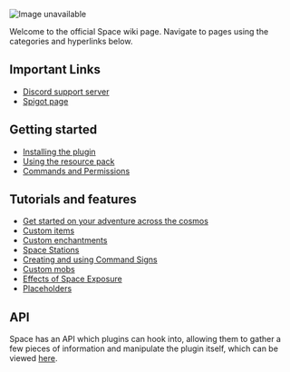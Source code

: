 ![Image unavailable](https://i.imgur.com/7IlFkNs.png)

Welcome to the official Space wiki page. Navigate to pages using the categories and hyperlinks below.

## Important Links

* [Discord support server](https://discord.com/invite/XR8bbm6)
* [Spigot page](https://www.spigotmc.org/resources/space.59572/)

## Getting started

* [Installing the plugin](https://github.com/Z4OLLIEZ4/Space/wiki/Installation)
* [Using the resource pack](https://github.com/Z4OLLIEZ4/Space/wiki/Resource-pack)
* [Commands and Permissions](https://github.com/Z4OLLIEZ4/Space/wiki/Commands-and-Permissions)

## Tutorials and features

* [Get started on your adventure across the cosmos](https://github.com/Z4OLLIEZ4/Space/wiki/Starting-Guide)
* [Custom items](https://github.com/Z4OLLIEZ4/Space/wiki/Custom-Items)
* [Custom enchantments](https://github.com/Z4OLLIEZ4/Space/wiki/Custom-Enchantments)
* [Space Stations](https://github.com/Z4OLLIEZ4/Space/wiki/Space-Station)
* [Creating and using Command Signs](https://github.com/Z4OLLIEZ4/Space/wiki/Command-Signs)
* [Custom mobs](https://github.com/Z4OLLIEZ4/Space/wiki/Custom-Mobs)
* [Effects of Space Exposure](https://github.com/Z4OLLIEZ4/Space/wiki/Effects-of-Space-Exposure)
* [Placeholders](https://github.com/Z4OLLIEZ4/Space/wiki/Placeholders)

## API

Space has an API which plugins can hook into, allowing them to gather a few pieces of information and manipulate the plugin itself, which can be viewed [here](https://github.com/Z4OLLIEZ4/Space/wiki/API).
